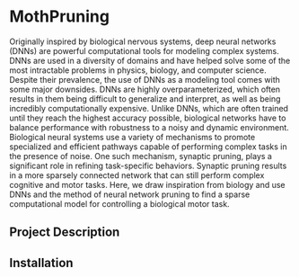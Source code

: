 # MothPruning
Originally inspired by biological nervous systems, deep neural networks (DNNs) are powerful computational tools for modeling complex systems. DNNs are used in a diversity of domains and have helped solve some of the most intractable problems in physics, biology, and computer science. Despite their prevalence, the use of DNNs as a modeling tool comes with some major downsides. DNNs are highly overparameterized, which often results in them being difficult to generalize and interpret, as well as being incredibly computationally expensive. Unlike DNNs, which are often trained until they reach the highest accuracy possible, biological networks have to balance performance with robustness to a noisy and dynamic environment. Biological neural systems use a variety of mechanisms to promote specialized and efficient pathways capable of performing complex tasks in the presence of noise. One such mechanism, synaptic pruning, plays a significant role in refining task-specific behaviors. Synaptic pruning results in a more sparsely connected network that can still perform complex cognitive and motor tasks. Here, we draw inspiration from biology and use DNNs and the method of neural network pruning to find a sparse computational model for controlling a biological motor task. 

## Project Description

## Installation
